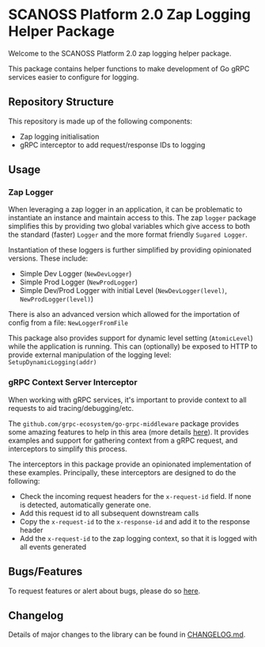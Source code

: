 # SCANOSS Platform 2.0 Zap Logging Helper Package
Welcome to the SCANOSS Platform 2.0 zap logging helper package.

This package contains helper functions to make development of Go gRPC services easier to configure for logging.

## Repository Structure
This repository is made up of the following components:
* Zap logging initialisation
* gRPC interceptor to add request/response IDs to logging

## Usage
### Zap Logger
When leveraging a zap logger in an application, it can be problematic to instantiate an instance and maintain access to this.
The zap `logger` package simplifies this by providing two global variables which give access to both the standard (faster) `Logger` and the more format friendly `Sugared Logger`.

Instantiation of these loggers is further simplified by providing opinionated versions. These include:
* Simple Dev Logger (`NewDevLogger`)
* Simple Prod Logger (`NewProdLogger`)
* Simple Dev/Prod Logger with initial Level (`NewDevLogger(level)`, `NewProdLogger(level)`)

There is also an advanced version which allowed for the importation of config from a file: `NewLoggerFromFile`

This package also provides support for dynamic level setting (`AtomicLevel`) while the application is running.
This can (optionally) be exposed to HTTP to provide external manipulation of the logging level: `SetupDynamicLogging(addr)`

### gRPC Context Server Interceptor
When working with gRPC services, it's important to provide context to all requests to aid tracing/debugging/etc.

The `github.com/grpc-ecosystem/go-grpc-middleware` package provides some amazing features to help in this area (more details [here](https://github.com/grpc-ecosystem/go-grpc-middleware)).
It provides examples and support for gathering context from a gRPC request, and interceptors to simplify this process.

The interceptors in this package provide an opinionated implementation of these examples.
Principally, these interceptors are designed to do the following:
* Check the incoming request headers for the `x-request-id` field. If none is detected, automatically generate one.
* Add this request id to all subsequent downstream calls
* Copy the `x-request-id` to the `x-response-id` and add it to the response header
* Add the `x-request-id` to the zap logging context, so that it is logged with all events generated

## Bugs/Features
To request features or alert about bugs, please do so [here](https://github.com/scanoss/zap-logging-helper/issues).

## Changelog
Details of major changes to the library can be found in [CHANGELOG.md](CHANGELOG.md).
